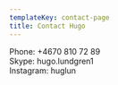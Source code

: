 ```yaml
---
templateKey: contact-page
title: Contact Hugo
---
```

Phone: +4670 810 72 89\
Skype: hugo.lundgren1\
Instagram: huglun
